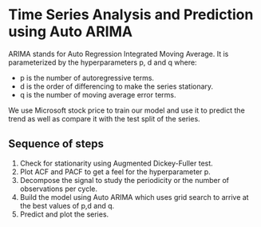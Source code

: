 # Time Series Analysis and Prediction using Auto ARIMA

ARIMA stands for Auto Regression Integrated Moving Average. It is parameterized by the hyperparameters p, d and q where:

- p is the number of autoregressive terms.
- d is the order of differencing to make the series stationary.
- q is the number of moving average error terms.

We use Microsoft stock price to train our model and use it to predict the trend as well as compare it with the test split of the series. 

## Sequence of steps

1. Check for stationarity using Augmented Dickey-Fuller test.
2. Plot ACF and PACF to get a feel for the hyperparameter p.
3. Decompose the signal to study the periodicity or the number of observations per cycle.
4. Build the model using Auto ARIMA which uses grid search to arrive at the best values of p,d and q.
5. Predict and plot the series.

